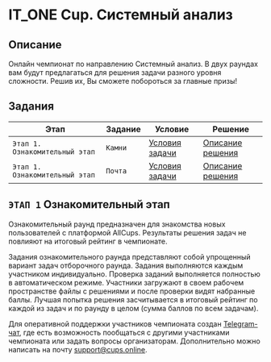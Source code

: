 # IT_ONE Cup. Системный анализ

## Описание

Онлайн чемпионат по направлению Системный анализ. В двух раундах вам будут предлагаться для решения задачи разного уровня сложности. Решив их, Вы сможете побороться за главные призы!

## Задания

| Этап | Задание     | Условие | Решение |
| --- | ---         | --- | --- |
| `Этап 1. Ознакомительный этап` | `Камни`    | [Условия задачи](https://github.com/GrbnvAlex/allcups-itonecup-systemanalysis/blob/main/Этап%201%20-%20Ознакомительный%20этап/Задание%201%20-%20Камни/README.md) | [Описание решения](https://github.com/GrbnvAlex/allcups-itonecup-systemanalysis/blob/main/Этап%201%20-%20Ознакомительный%20этап/Задание%201%20-%20Камни/Описание%20решения.md) |
| `Этап 1. Ознакомительный этап` | `Почта` | [Условия задачи](https://github.com/GrbnvAlex/allcups-itonecup-systemanalysis/blob/main/Этап%201%20-%20Ознакомительный%20этап/Задание%202%20-%20Почта/README.md) | [Описание решения](https://github.com/GrbnvAlex/allcups-itonecup-systemanalysis/blob/main/Этап%201%20-%20Ознакомительный%20этап/Задание%202%20-%20Почта/Описание%20решения.md) |

## `ЭТАП 1` Ознакомительный этап

Ознакомительный раунд предназначен для знакомства новых пользователей с платформой AllCups. Результаты решения задач не повлияют на итоговый рейтинг в чемпионате.

Задания ознакомительного раунда представляют собой упрощенный вариант задач отборочного раунда. Задания выполняются каждым участником индивидуально. Проверка заданий выполняется полностью в автоматическом режиме. Участники загружают в своем рабочем пространстве файлы с решениями и после проверки видят набранные баллы. Лучшая попытка решения засчитывается в итоговый рейтинг по каждой из задач и по раунду в целом (сумма баллов по всем задачам). 

Для оперативной поддержки участников чемпионата создан [Telegram-чат](https://t.me/itonecup), где есть возможность пообщаться с другими участниками чемпионата или задать вопросы организаторам. Дополнительно можно написать на почту support@cups.online. 
